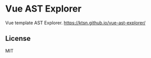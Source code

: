 # Vue AST Explorer

Vue template AST Explorer. https://ktsn.github.io/vue-ast-explorer/

## License

MIT
